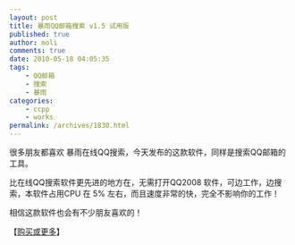 ```yaml
---
layout: post
title: 暴雨QQ邮箱搜索 v1.5 试用版
published: true
author: moli
comments: true
date: 2010-05-18 04:05:35
tags:
    - QQ邮箱
    - 搜索
    - 暴雨
categories:
    - ccpp
    - works
permalink: /archives/1830.html
---
```

[][1]很多朋友都喜欢 暴雨在线QQ搜索，今天发布的这款软件，同样是搜索QQ邮箱的工具。

比在线QQ搜索软件更先进的地方在，无需打开QQ2008 软件，可边工作，边搜索，本软件占用CPU 在 5% 左右，而且速度非常的快，完全不影响你的工作！

相信这款软件也会有不少朋友喜欢的！

【[购买或更多][2]】

 [1]: http://huoxr.com/wp-content/uploads/2010/04/baoyuqqemailsousuo.png
 [2]: /downsoft/gsoft/